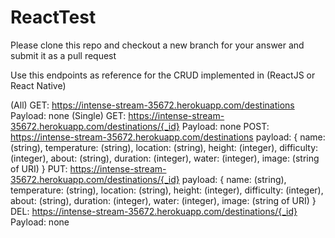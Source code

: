 # ReactTest

Please clone this repo and checkout a new branch for your answer and submit it as a pull request

Use this endpoints as reference for the CRUD implemented in (ReactJS or React Native)

(All) GET: https://intense-stream-35672.herokuapp.com/destinations
	Payload: none
(Single) GET: https://intense-stream-35672.herokuapp.com/destinations/{_id}
	Payload: none
POST: https://intense-stream-35672.herokuapp.com/destinations
	payload: {
		name: (string),
		temperature: (string),
location: (string),
height: (integer),
difficulty: (integer),
about: (string),
duration: (integer),
water: (integer),
image: (string of URI)
}
PUT:  https://intense-stream-35672.herokuapp.com/destinations/{_id}
	payload: {
		name: (string),
		temperature: (string),
location: (string),
height: (integer),
difficulty: (integer),
about: (string),
duration: (integer),
water: (integer),
image: (string of URI)
}
DEL:  https://intense-stream-35672.herokuapp.com/destinations/{_id}
	Payload: none
